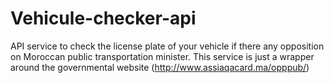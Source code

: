 # Vehicule-checker-api
API service to check the license plate of your vehicle if there any opposition on Moroccan public transportation minister. This service is just a wrapper around the governmental website (http://www.assiaqacard.ma/opppub/) 

